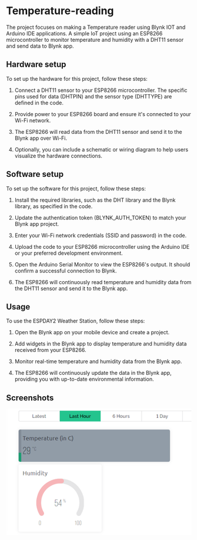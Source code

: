 
# Temperature-reading

The project focuses on making a Temperature reader using Blynk IOT and Arduino IDE applications.
A simple IoT project using an ESP8266 microcontroller to monitor temperature and humidity with a DHT11 sensor and send data to Blynk app.

## Hardware setup
To set up the hardware for this project, follow these steps:

1. Connect a DHT11 sensor to your ESP8266 microcontroller. The specific pins used for data (DHTPIN) and the sensor type (DHTTYPE) are defined in the code.

2. Provide power to your ESP8266 board and ensure it's connected to your Wi-Fi network.

3. The ESP8266 will read data from the DHT11 sensor and send it to the Blynk app over Wi-Fi.

4. Optionally, you can include a schematic or wiring diagram to help users visualize the hardware connections.

## Software setup
To set up the software for this project, follow these steps:

1. Install the required libraries, such as the DHT library and the Blynk library, as specified in the code.

2. Update the authentication token (BLYNK_AUTH_TOKEN) to match your Blynk app project.

3. Enter your Wi-Fi network credentials (SSID and password) in the code.

4. Upload the code to your ESP8266 microcontroller using the Arduino IDE or your preferred development environment.

5. Open the Arduino Serial Monitor to view the ESP8266's output. It should confirm a successful connection to Blynk.

6. The ESP8266 will continuously read temperature and humidity data from the DHT11 sensor and send it to the Blynk app.

## Usage 
To use the ESPDAY2 Weather Station, follow these steps:

1. Open the Blynk app on your mobile device and create a project.

2. Add widgets in the Blynk app to display temperature and humidity data received from your ESP8266.

3. Monitor real-time temperature and humidity data from the Blynk app.

4. The ESP8266 will continuously update the data in the Blynk app, providing you with up-to-date environmental information.

## Screenshots

![ESP.png](https://github.com/Piyushagarwal26/Temperature-reading/blob/main/ESP.png?raw=true)

